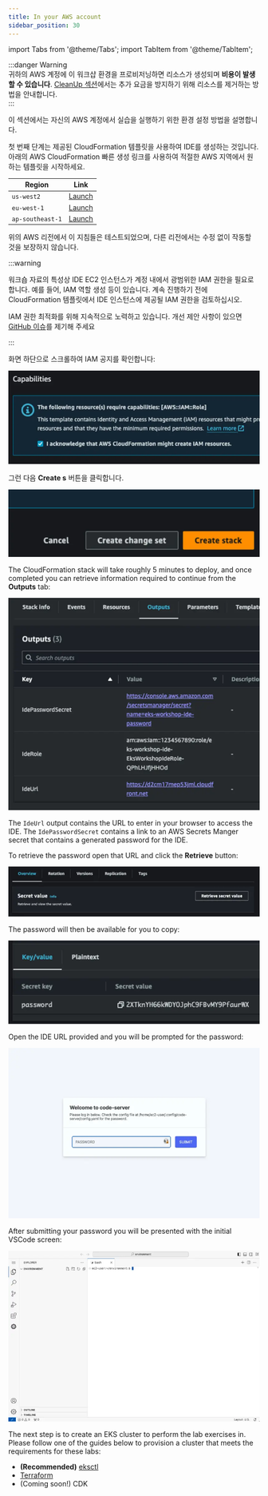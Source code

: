 ```yaml
---
title: In your AWS account
sidebar_position: 30
---
```


import Tabs from '@theme/Tabs';
import TabItem from '@theme/TabItem';

:::danger Warning\
귀하의 AWS 계정에 이 워크샵 환경을 프로비저닝하면 리소스가 생성되며 **비용이 발생할 수 있습니다**. [CleanUp 섹션](cleanup)에서는 추가 요금을 방지하기 위해 리소스를 제거하는 방법을 안내합니다.\
:::

이 섹션에서는 자신의 AWS 계정에서 실습을 실행하기 위한 환경 설정 방법을 설명합니다.

첫 번째 단계는 제공된 CloudFormation 템플릿을 사용하여 IDE를 생성하는 것입니다. 아래의 AWS CloudFormation 빠른 생성 링크를 사용하여 적절한 AWS 지역에서 원하는 템플릿을 시작하세요.

| Region           | Link                                                                                                                                                                                                                                                                                                                              |
| ---------------- | --------------------------------------------------------------------------------------------------------------------------------------------------------------------------------------------------------------------------------------------------------------------------------------------------------------------------------- |
| `us-west2`       | [Launch](https://us-west-2.console.aws.amazon.com/cloudformation/home#/stacks/quickcreate?templateUrl=https://ws-assets-prod-iad-r-pdx-f3b3f9f1a7d6a3d0.s3.us-west-2.amazonaws.com/39146514-f6d5-41cb-86ef-359f9d2f7265/eks-workshop-vscode-cfn.yaml&stackName=eks-workshop-ide&param_RepositoryRef=VAR::MANIFESTS_REF)           |
| `eu-west-1`      | [Launch](https://eu-west-1.console.aws.amazon.com/cloudformation/home#/stacks/quickcreate?templateUrl=https://ws-assets-prod-iad-r-dub-85e3be25bd827406.s3.eu-west-1.amazonaws.com/39146514-f6d5-41cb-86ef-359f9d2f7265/eks-workshop-vscode-cfn.yaml&stackName=eks-workshop-ide&param_RepositoryRef=VAR::MANIFESTS_REF)           |
| `ap-southeast-1` | [Launch](https://ap-southeast-1.console.aws.amazon.com/cloudformation/home#/stacks/quickcreate?templateUrl=https://ws-assets-prod-iad-r-sin-694a125e41645312.s3.ap-southeast-1.amazonaws.com/39146514-f6d5-41cb-86ef-359f9d2f7265/eks-workshop-vscode-cfn.yaml&stackName=eks-workshop-ide&param_RepositoryRef=VAR::MANIFESTS_REF) |

위의 AWS 리전에서 이 지침들은 테스트되었으며, 다른 리전에서는 수정 없이 작동할 것을 보장하지 않습니다.

:::warning

워크숍 자료의 특성상 IDE EC2 인스턴스가 계정 내에서 광범위한 IAM 권한을 필요로 합니다. 예를 들어, IAM 역할 생성 등이 있습니다. 계속 진행하기 전에 CloudFormation 템플릿에서 IDE 인스턴스에 제공될 IAM 권한을 검토하십시오.

IAM 권한 최적화를 위해 지속적으로 노력하고 있습니다. 개선 제안 사항이 있으면 [GitHub 이슈](https://github.com/aws-samples/eks-workshop-v2/issues)를 제기해 주세요

:::

화면 하단으로 스크롤하여 IAM 공지를 확인합니다:

![acknowledge IAM](./assets/acknowledge-iam.webp)

그런 다음 **Create s** 버튼을 클릭합니다.

![Create Stack](./assets/create-stack.webp)

The CloudFormation stack will take roughly 5 minutes to deploy, and once completed you can retrieve information required to continue from the **Outputs** tab:

![cloudformation outputs](./assets/vscode-outputs.webp)

The `IdeUrl` output contains the URL to enter in your browser to access the IDE. The `IdePasswordSecret` contains a link to an AWS Secrets Manger secret that contains a generated password for the IDE.

To retrieve the password open that URL and click the **Retrieve** button:

![secretsmanager retrieve](./assets/vscode-password-retrieve.webp)

The password will then be available for you to copy:

![cloudformation outputs](./assets/vscode-password-visible.webp)

Open the IDE URL provided and you will be prompted for the password:

![cloudformation outputs](./assets/vscode-password.webp)

After submitting your password you will be presented with the initial VSCode screen:

![cloudformation outputs](./assets/vscode-splash.webp)

The next step is to create an EKS cluster to perform the lab exercises in. Please follow one of the guides below to provision a cluster that meets the requirements for these labs:

- **(Recommended)** [eksctl](./using-eksctl.md)
- [Terraform](./using-terraform.md)
- (Coming soon!) CDK